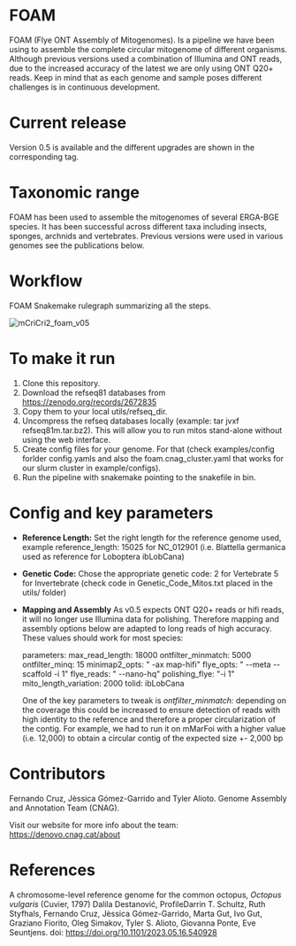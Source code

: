 # FOAM
FOAM (Flye ONT Assembly of Mitogenomes). Is a pipeline we have been using to assemble the complete circular mitogenome of different organisms. Although previous versions used a combination of Illumina and ONT reads, due to the increased accuracy of the latest we are only using ONT Q20+ reads. Keep in mind that as each genome and sample poses different challenges is in continuous development.

# Current release
Version 0.5 is available and the different upgrades are shown in the corresponding tag.

# Taxonomic range 
FOAM has been used to assemble the mitogenomes of several ERGA-BGE species. It has been successful across different taxa including insects, sponges, archnids and vertebrates. Previous versions were used in various genomes see the publications below.

# Workflow
FOAM Snakemake rulegraph summarizing all the steps.

![mCriCri2_foam_v05](https://github.com/user-attachments/assets/bab92e6a-a36b-4f98-a62d-25882be2a4fe)

# To make it run
1. Clone this repository.
2. Download the refseq81 databases from https://zenodo.org/records/2672835
3. Copy them to your local utils/refseq_dir.
4. Uncompress the refseq databases locally  (example:  tar jvxf refseq81m.tar.bz2). This will allow you to run mitos stand-alone without using the web interface.
5. Create config files for your genome. For that (check examples/config forlder config.yamls and also the foam.cnag_cluster.yaml that works for our slurm cluster in example/configs).
6. Run the pipeline with snakemake pointing to the snakefile in bin.

# Config and key parameters

  - **Reference Length:** Set the right length for the reference genome used, example reference_length: 15025 for NC_012901 (i.e. Blattella germanica used as reference for Loboptera ibLobCana)

  - **Genetic Code:** Chose the appropriate genetic code: 2 for Vertebrate 5 for Invertebrate (check code in Genetic_Code_Mitos.txt placed in the utils/ folder)
  - **Mapping and Assembly** As v0.5 expects ONT Q20+ reads or hifi reads, it will no longer use Illumina data for polishing. Therefore mapping and assembly options below are adapted to long reads of high accuracy. These values should work for most species:

	parameters:
		max_read_length: 18000
		ontfilter_minmatch: 5000
		ontfilter_minq: 15
		minimap2_opts: " -ax map-hifi"
		flye_opts: " --meta --scaffold -i 1"
		flye_reads: " --nano-hq"
		polishing_flye: "-i 1"
                mito_length_variation: 2000
                tolid: ibLobCana

     One of the key parameters to tweak is _ontfilter_minmatch:_ depending on the coverage this could be increased to ensure detection of reads with high identity to the reference and therefore a proper circularization of the contig. For example, we had to run it on mMarFoi with a higher value (i.e. 12,000) to obtain a circular contig of the expected size +- 2,000 bp

# Contributors
Fernando Cruz, Jèssica Gómez-Garrido and Tyler Alioto. Genome Assembly and Annotation Team (CNAG).

Visit our website for more info about the team: https://denovo.cnag.cat/about

# References
A chromosome-level reference genome for the common octopus, _Octopus vulgaris_ (Cuvier, 1797)
Dalila Destanović, ProfileDarrin T. Schultz, Ruth Styfhals, Fernando Cruz, Jèssica Gómez-Garrido, Marta Gut, Ivo Gut, Graziano Fiorito, Oleg Simakov, Tyler S. Alioto, Giovanna Ponte, Eve Seuntjens.
doi: https://doi.org/10.1101/2023.05.16.540928 
